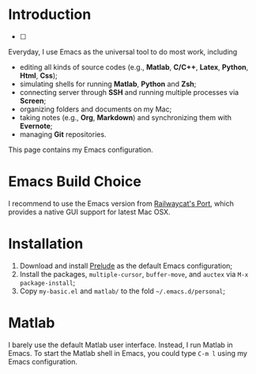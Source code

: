 # Introduction
- [ ]
Everyday, I use Emacs as the universal tool to do most work, including
- editing all kinds of source codes (e.g., **Matlab**, **C/C++**, **Latex**, **Python**, **Html**, **Css**);
- simulating shells for running **Matlab**, **Python** and **Zsh**;
- connecting server through **SSH** and running multiple processes via **Screen**;
- organizing folders and documents on my Mac;
- taking notes (e.g., **Org**, **Markdown**) and synchronizing them with **Evernote**;
- managing **Git** repositories.

This page contains my Emacs configuration.

# Emacs Build Choice
I recommend to use the Emacs version from
[Railwaycat's Port](https://github.com/railwaycat/emacs-mac-port),
which provides a native GUI support for latest Mac OSX.

# Installation
1. Download and install [Prelude](https://github.com/bbatsov/prelude) as the default Emacs configuration;
2. Install the packages, `multiple-cursor`, `buffer-move`, and `auctex` via `M-x package-install`;
3. Copy `my-basic.el` and `matlab/` to the fold `~/.emacs.d/personal`;

# Matlab
I barely use the default Matlab user interface. Instead, I run Matlab in Emacs.
To start the Matlab shell in Emacs, you could type `C-m l` using my Emacs configuration.
